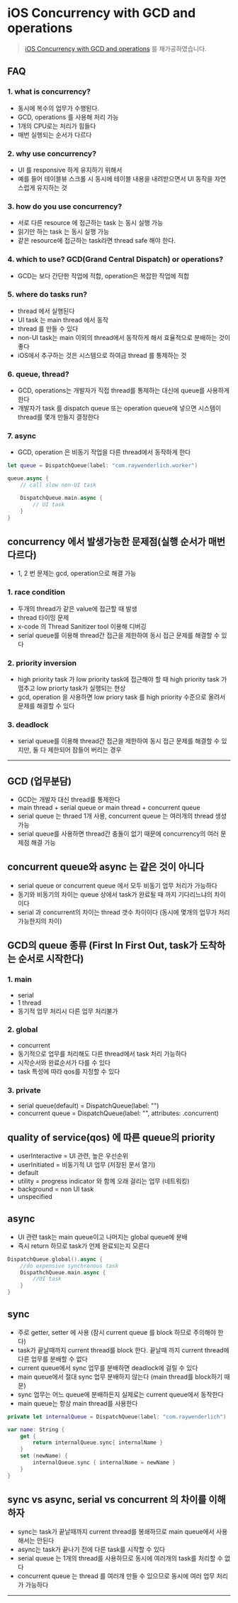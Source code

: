 # iOS Concurrency with GCD and operations
> [iOS Concurrency with GCD and operations](https://videos.raywenderlich.com/courses/55-ios-concurrency-with-gcd-and-operations/lessons/1) 를 재가공하였습니다.

## FAQ
### 1. what is concurrency?
- 동시에 복수의 업무가 수행된다.
- GCD, operations 를 사용해 처리 가능
- 1개의 CPU로는 처리가 힘들다
- 매번 실행되는 순서가 다르다

### 2. why use concurrency?
- UI 를 responsive 하게 유지하기 위해서
- 예를 들어 테이블뷰 스크롤 시 동시에 테이블 내용을 내려받으면서 UI 동작을 자연스럽게 유지하는 것

### 3. how do you use concurrency?
- 서로 다른 resource 에 접근하는 task 는 동시 실행 가능
- 읽기만 하는 task 는 동시 실행 가능
- 같은 resource에 접근하는 task라면 thread safe 해야 한다.

### 4. which to use? GCD(Grand Central Dispatch) or operations?
- GCD는 보다 간단한 작업에 적합, operation은 복잡한 작업에 적합

### 5. where do tasks run?
- thread 에서 실행된다
- UI task 는 main thread 에서 동작
- thread 를 만들 수 있다
- non-UI task는 main 이외의 thread에서 동작하게 해서 효율적으로 분배하는 것이 좋다
- iOS에서 추구하는 것은 시스템으로 하여금 thread 를 통제하는 것

### 6. queue, thread?
- GCD, operations는 개발자가 직접 thread를 통제하는 대신에 queue를 사용하게 한다
- 개발자가 task 를 dispatch queue 또는 operation queue에 넣으면 시스템이 thread를 몇개 만들지 결정한다

### 7. async
- GCD, operation 은 비동기 작업을 다른 thread에서 동작하게 한다

```swift
let queue = DispatchQueue(label: "com.raywenderlich.worker")

queue.async {
    // call slow non-UI task

    DispatchQueue.main.async {
        // UI task
    }
}

```

## concurrency 에서 발생가능한 문제점(실행 순서가 매번 다르다)
- 1, 2 번 문제는 gcd, operation으로 해결 가능

### 1. race condition
- 두개의 thread가 같은 value에 접근할 때 발생
- thread 타이밍 문제
- x-code 의 Thread Sanitizer tool 이용해 디버깅
- serial queue를 이용해 thread간 접근을 제한하여 동시 접근 문제를 해결할 수 있다

### 2. priority inversion
- high priority task 가 low priority task에 접근해야 할 때 high priority task 가 멈추고 low priorty task가 실행되는 현상
- gcd, operation 을 사용하면 low priory task 를 high priority 수준으로 올려서 문제를 해결할 수 있다

### 3. deadlock
- serial queue를 이용해 thread간 접근을 제한하여 동시 접근 문제를 해결할 수 있지만, 둘 다 제한되어 잠들어 버리는 경우

---

## GCD (업무분담)
- GCD는 개발자 대신 thread를 통제한다
- main thread + serial queue  or  main thread + concurrent queue
- serial queue 는 thraed 1개 사용, concurrent queue 는 여러개의 thread 생성가능
- serial queue를 사용하면 thread간 충돌이 없기 때문에 concurrency의 여러 문제점 해결 가능

## concurrent queue와 async 는 같은 것이 아니다
- serial queue or concurrent queue 에서 모두 비동기 업무 처리가 가능하다
- 동기와 비동기의 차이는 queue 상에서 task가 완료될 때 까지 기다리느냐의 차이이다
- serial 과 concurrent의 차이는 thread 갯수 차이이다 (동시에 몇개의 업무가 처리 가능한지의 차이)

## GCD의 queue 종류 (First In First Out, task가 도착하는 순서로 시작한다)

### 1. main
- serial
- 1 thread
- 동기적 업무 처리시 다른 업무 처리불가

### 2. global
- concurrent
- 동기적으로 업무를 처리해도 다른 thread에서 task 처리 가능하다
- 시작순서와 완료순서가 다를 수 있다
- task 특성에 따라 qos를 지정할 수 있다

### 3. private
- serial queue(default) = DispatchQueue(label: "")
- concurrent queue = DispatchQueue(label: "", attributes: .concurrent)

## quality of service(qos) 에 따른 queue의 priority
- userInteractive = UI 관련, 높은 우선순위
- userInitiated = 비동기적 UI 업무 (저장된 문서 열기)
- default
- utility = progress indicator 와 함께 오래 걸리는 업무 (네트워킹)
- background = non UI task
- unspecified

## async
- UI 관련 task는 main queue이고 나머지는 global queue에 분배
- 즉시 return 하므로 task가 언제 완료되는지 모른다

```swift
DispatchQueue.global().async {
    //do expensive synchronous task
    DispathchQueue.main.async {
        //UI task
    }
}
```

## sync
- 주로 getter, setter 에 사용 (잠시 current queue 를 block 하므로 주의해야 한다)
- task가 끝날때까지 current thread를 block 한다. 끝날때 까지 current thread에 다른 업무를 분배할 수 없다
- current queue에서 sync 업무를 분배하면 deadlock에 걸릴 수 있다
- main queue에서 절대 sync 업무 분배하지 않는다 (main thread를 block하기 때문)
- sync 업무는 어느 queue에 분배하든지 실제로는 current queue에서 동작한다
- main queue는 항상 main thread를 사용한다

```swift
private let internalQueue = DispatchQueue(label: "com.raywenderlich")

var name: String {
    get {
        return internalQueue.sync{ internalName }
    }
    set (newName) {
        internalQueue.sync { internalName = newName }
    }
}
```
## sync vs async, serial vs concurrent 의 차이를 이해하자
- sync는 task가 끝날때까지 current thread를 봉쇄하므로 main queue에서 사용해서는 안된다
- async는 task가 끝나기 전에 다른 task를 시작할 수 있다
- serial queue 는 1개의 thread를 사용하므로 동시에 여러개의 task를 처리할 수 없다
- concurrent queue 는 thread 를 여러개 만들 수 있으므로 동시에 여러 업무 처리가 가능하다
---
